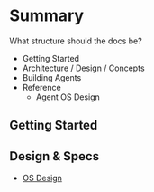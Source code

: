 # Summary​

What structure should the docs be?
- Getting Started
- Architecture / Design / Concepts
- Building Agents
- Reference
  - Agent OS Design

## Getting Started

## Design & Specs
* [OS Design](design/design.md)